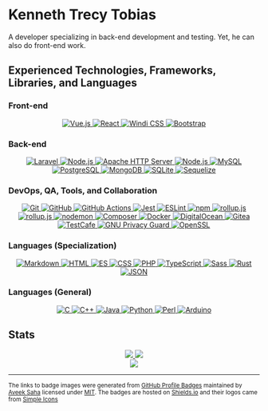 # Kenneth Trecy Tobias
A developer specializing in back-end development and testing. Yet, he can also do front-end work.

## Experienced Technologies, Frameworks, Libraries, and Languages

### Front-end
<div align="center">
	<a href="https://vuejs.org/">
		<img title="Vue.js" src="https://img.shields.io/badge/Vue.js-4FC08D.svg?style=for-the-badge&logo=vuedotjs&logoColor=white">
	</a>
	<a href="https://reactjs.org/">
		<img title="React" src="https://img.shields.io/badge/React-61DAFB.svg?style=for-the-badge&logo=React&logoColor=black">
	</a>
	<a href="https://windicss.org/">
		<img title="Windi CSS" src="https://img.shields.io/badge/Windi%20CSS-48B0F1.svg?style=for-the-badge&logo=Windi-CSS&logoColor=white">
	</a>
	<a href="https://getbootstrap.com/">
		<img title="Bootstrap" src="https://img.shields.io/badge/Bootstrap-7952B3.svg?style=for-the-badge&logo=Bootstrap&logoColor=white">
	</a>
</div>

### Back-end
<div align="center">
	<a href="https://laravel.com/">
		<img title="Laravel" src="https://img.shields.io/badge/Laravel-FF2D20.svg?style=for-the-badge&logo=Laravel&logoColor=white">
	</a>
	<a href="https://expressjs.com/">
		<img title="Node.js" src="https://img.shields.io/badge/Express-000000.svg?style=for-the-badge&logo=Express&logoColor=white">
	</a>
	<a href="https://httpd.apache.org/">
		<img title="Apache HTTP Server" src="https://img.shields.io/badge/Apache-D22128.svg?style=for-the-badge&logo=Apache&logoColor=white">
	</a>
	<a href="https://nodejs.org/en/">
		<img title="Node.js" src="https://img.shields.io/badge/Node.js-339933.svg?style=for-the-badge&logo=nodedotjs&logoColor=white">
	</a>
	<a href="https://mysql.com/">
		<img title="MySQL" src="https://img.shields.io/badge/MySQL-4479A1.svg?style=for-the-badge&logo=MySQL&logoColor=white">
	</a>
	<a href="https://postgresql.org/">
		<img title="PostgreSQL" src="https://img.shields.io/badge/PostgreSQL-4169E1.svg?style=for-the-badge&logo=PostgreSQL&logoColor=white">
	</a>
	<a href="https://www.mongodb.com/">
		<img title="MongoDB" src="https://img.shields.io/badge/MongoDB-47A248.svg?style=for-the-badge&logo=MongoDB&logoColor=white">
	</a>
	<a href="https://www.sqlite.org/index.html">
		<img title="SQLite" src="https://img.shields.io/badge/SQLite-003B57.svg?style=for-the-badge&logo=SQLite&logoColor=white">
	</a>
	<a href="https://sequelize.org/">
		<img title="Sequelize" src="https://img.shields.io/badge/Sequelize-52B0E7.svg?style=for-the-badge&logo=Sequelize&logoColor=white">
	</a>
</div>

### DevOps, QA, Tools, and Collaboration
<div align="center">
	<a href="https://git-scm.com/">
		<img title="Git" src="https://img.shields.io/badge/Git-F05032.svg?style=for-the-badge&logo=Git&logoColor=white">
	</a>
	<a href="https://github.com/">
		<img title="GitHub" src="https://img.shields.io/badge/GitHub-181717.svg?style=for-the-badge&logo=GitHub&logoColor=white">
	</a>
	<a href="https://github.com/features/actions">
		<img title="GitHub Actions" src="https://img.shields.io/badge/GitHub%20Actions-2088FF.svg?style=for-the-badge&logo=GitHub-Actions&logoColor=white">
	</a>
	<a href="https://jestjs.io/">
		<img title="Jest" src="https://img.shields.io/badge/Jest-C21325.svg?style=for-the-badge&logo=Jest&logoColor=white">
	</a>
	<a href="https://eslint.org/">
		<img title="ESLint" src="https://img.shields.io/badge/ESLint-4B32C3.svg?style=for-the-badge&logo=ESLint&logoColor=white">
	</a>
	<a href="https://www.npmjs.com/">
		<img title="npm" src="https://img.shields.io/badge/npm-CB3837.svg?style=for-the-badge&logo=npm&logoColor=white">
	</a>
	<a href="https://rollupjs.org/guide/en/">
		<img title="rollup.js" src="https://img.shields.io/badge/rollup.js-EC4A3F.svg?style=for-the-badge&logo=rollupdotjs&logoColor=white">
	</a>
	<a href="https://vitejs.dev/">
		<img title="rollup.js" src="https://img.shields.io/badge/Vite-646CFF.svg?style=for-the-badge&logo=Vite&logoColor=white">
	</a>
	<a href="https://nodemon.io/">
		<img title="nodemon" src="https://img.shields.io/badge/Nodemon-76D04B.svg?style=for-the-badge&logo=Nodemon&logoColor=white">
	</a>
	<a href="https://getcomposer.org/">
		<img title="Composer" src="https://img.shields.io/badge/Composer-885630.svg?style=for-the-badge&logo=Composer&logoColor=white">
	</a>
	<a href="https://www.docker.com/">
		<img title="Docker" src="https://img.shields.io/badge/Docker-2496ED.svg?style=for-the-badge&logo=Docker&logoColor=white">
	</a>
	<a href="https://www.digitalocean.com/">
		<img title="DigitalOcean" src="https://img.shields.io/badge/DigitalOcean-0080FF.svg?style=for-the-badge&logo=DigitalOcean&logoColor=white">
	</a>
	<a href="https://gitea.io/en-us/">
		<img title="Gitea" src="https://img.shields.io/badge/Gitea-609926.svg?style=for-the-badge&logo=Gitea&logoColor=white">
	</a>
	<a href="https://testcafe.io/">
		<img title="TestCafe" src="https://img.shields.io/badge/TestCafe-36B6E5.svg?style=for-the-badge&logo=TestCafe&logoColor=white">
	</a>
	<a href="https://www.gnupg.org/">
		<img title="GNU Privacy Guard" src="https://img.shields.io/badge/GNU%20Privacy%20Guard-0093DD.svg?style=for-the-badge&logo=GNU-Privacy-Guard&logoColor=white">
	</a>
	<a href="https://www.openssl.org/">
		<img title="OpenSSL" src="https://img.shields.io/badge/OpenSSL-721412.svg?style=for-the-badge&logo=OpenSSL&logoColor=white">
	</a>
</div>

### Languages (Specialization)
<div align="center">
	<a href="https://www.markdownguide.org/">
		<img title="Markdown" src="https://img.shields.io/badge/Markdown-000000.svg?style=for-the-badge&logo=Markdown&logoColor=white">
	</a>
	<a href="https://html.spec.whatwg.org/">
		<img title="HTML" src="https://img.shields.io/badge/HTML5-E34F26.svg?style=for-the-badge&logo=HTML5&logoColor=white">
	</a>
	<a href="https://developer.mozilla.org/en-US/docs/Web/javascript">
		<img title="ES" src="https://img.shields.io/badge/JavaScript-F7DF1E.svg?style=for-the-badge&logo=JavaScript&logoColor=black">
	</a>
	<a href="https://developer.mozilla.org/en-US/docs/Web/css">
		<img title="CSS" src="https://img.shields.io/badge/CSS3-1572B6.svg?style=for-the-badge&logo=CSS3&logoColor=white">
	</a>
	<a href="https://www.php.net/">
		<img title="PHP" src="https://img.shields.io/badge/PHP-777BB4.svg?style=for-the-badge&logo=PHP&logoColor=white">
	</a>
	<a href="https://www.typescriptlang.org/">
		<img title="TypeScript" src="https://img.shields.io/badge/TypeScript-3178C6.svg?style=for-the-badge&logo=TypeScript&logoColor=white">
	</a>
	<a href="https://sass-lang.com/">
		<img title="Sass" src="https://img.shields.io/badge/Sass-CC6699.svg?style=for-the-badge&logo=Sass&logoColor=white">
	</a>
	<a href="https://www.rust-lang.org/">
		<img title="Rust" src="https://img.shields.io/badge/Rust-000000.svg?style=for-the-badge&logo=Rust&logoColor=white">
	</a>
	<a href="https://www.json.org/json-en.html">
		<img title="JSON" src="https://img.shields.io/badge/JSON-000000.svg?style=for-the-badge&logo=JSON&logoColor=white">
	</a>
</div>

### Languages (General)
<div align="center">
	<a href="https://en.cppreference.com/w/c">
		<img title="C" src="https://img.shields.io/badge/C-A8B9CC.svg?style=for-the-badge&logo=C&logoColor=black">
	</a>
	<a href="https://en.cppreference.com/w/cpp">
		<img title="C++" src="https://img.shields.io/badge/C++-00599C.svg?style=for-the-badge&logo=C++&logoColor=white">
	</a>
	<a href="https://www.java.com/en/">
		<img title="Java" src="https://img.shields.io/badge/%20-%20Java-0074BD?style=for-the-badge">
	</a>
	<a href="https://www.python.org/">
		<img title="Python" src="https://img.shields.io/badge/Python-3776AB.svg?style=for-the-badge&logo=Python&logoColor=white">
	</a>
	<a href="https://www.perl.org/">
		<img title="Perl" src="https://img.shields.io/badge/Perl-39457E.svg?style=for-the-badge&logo=Perl&logoColor=white">
	</a>
	<a href="https://www.arduino.cc/reference/en/">
		<img title="Arduino" src="https://img.shields.io/badge/Arduino-00979D.svg?style=for-the-badge&logo=Arduino&logoColor=white">
	</a>
</div>

## Stats
<div align="center">
	<a href="https://git.io/streak-stats">
		<img src="https://streak-stats.demolab.com?user=KennethTrecy&theme=dark&hide_border=true&date_format=%5BY%20%5DM%20j&background=1A1B27&currStreakLabel=6C9FF4&ring=628FDA&currStreakNum=628FDA&fire=628FDA"/>
	</a>
	<a href="https://github.com/anuraghazra/github-readme-stats">
		<img src="https://github-readme-stats-sigma-ten-24.vercel.app/api?count_private=true&username=kennethtrecy&show_icons=true&theme=tokyonight&cache_seconds=21600&hide_border=true"/>
	</a>
	<br/>
	<a href="https://github.com/anuraghazra/github-readme-stats">
		<img src="https://github-readme-stats-sigma-ten-24.vercel.app/api/top-langs/?username=kennethtrecy&theme=tokyonight&cache_seconds=21600&hide_border=true&layout=compact&langs_count=7"/>
	</a>
</div>

---

<small>The links to badge images were generated from [GitHub Profile Badges] maintained by [Aveek Saha] licensed under [MIT]. The badges are hosted on [Shields.io] and their logos came from [Simple Icons]</small>

[MIT]: https://github.com/Aveek-Saha/GitHub-Profile-Badges/blob/master/LICENSE
[GitHub Profile Badges]: https://home.aveek.io/GitHub-Profile-Badges/
[Aveek Saha]: https://github.com/Aveek-Saha
[Simple Icons]: https://simpleicons.org/
[Shields.io]: https://shields.io/

</div>
